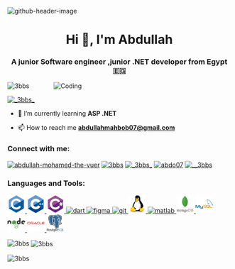 ![github-header-image]([https://github.com/3bbs/3bbs/assets/142512991/f8a80bae-da6f-43ed-aa13-80e1918a8480](https://github.com/3bbs/3bbs/assets/142512991/ec104bf3-983b-419c-a7ef-a9ad35759aaf))





<h1 align="center">Hi 👋, I'm Abdullah</h1>
<h3 align="center">A junior Software engineer ,junior .NET developer from Egypt 🇪🇬</h3>
<img align="right" alt="Coding" width="400" src="https://cdn.dribbble.com/users/1162077/screenshots/3848914/programmer.gif">

<p align="left"> <img src="https://komarev.com/ghpvc/?username=3bbs&label=Profile%20views&color=0e75b6&style=flat" alt="3bbs" /> </p>

<p align="left"> <a href="https://twitter.com/_3bbs_" target="blank"><img src="https://img.shields.io/twitter/follow/_3bbs_?logo=twitter&style=for-the-badge" alt="_3bbs_" /></a> </p>

- 🌱 I’m currently learning **ASP .NET**

- 📫 How to reach me **abdullahmahbob07@gmail.com**

<h3 align="left">Connect with me:</h3>
<p align="left">
<a href="https://codepen.io/abdullah-mohamed-the-vuer" target="blank"><img align="center" src="https://raw.githubusercontent.com/rahuldkjain/github-profile-readme-generator/master/src/images/icons/Social/codepen.svg" alt="abdullah-mohamed-the-vuer" height="30" width="40" /></a>
<a href="https://dev.to/3bbs" target="blank"><img align="center" src="https://raw.githubusercontent.com/rahuldkjain/github-profile-readme-generator/master/src/images/icons/Social/devto.svg" alt="3bbs" height="30" width="40" /></a>
<a href="https://twitter.com/_3bbs_" target="blank"><img align="center" src="https://raw.githubusercontent.com/rahuldkjain/github-profile-readme-generator/master/src/images/icons/Social/twitter.svg" alt="_3bbs_" height="30" width="40" /></a>
<a href="https://linkedin.com/in/abdo07" target="blank"><img align="center" src="https://raw.githubusercontent.com/rahuldkjain/github-profile-readme-generator/master/src/images/icons/Social/linked-in-alt.svg" alt="abdo07" height="30" width="40" /></a>
<a href="https://instagram.com/__3bbs" target="blank"><img align="center" src="https://raw.githubusercontent.com/rahuldkjain/github-profile-readme-generator/master/src/images/icons/Social/instagram.svg" alt="__3bbs" height="30" width="40" /></a>
</p>

<h3 align="left">Languages and Tools:</h3>
<p align="left"> <a href="https://www.cprogramming.com/" target="_blank" rel="noreferrer"> <img src="https://raw.githubusercontent.com/devicons/devicon/master/icons/c/c-original.svg" alt="c" width="40" height="40"/> </a> <a href="https://www.w3schools.com/cpp/" target="_blank" rel="noreferrer"> <img src="https://raw.githubusercontent.com/devicons/devicon/master/icons/cplusplus/cplusplus-original.svg" alt="cplusplus" width="40" height="40"/> </a> <a href="https://www.w3schools.com/cs/" target="_blank" rel="noreferrer"> <img src="https://raw.githubusercontent.com/devicons/devicon/master/icons/csharp/csharp-original.svg" alt="csharp" width="40" height="40"/> </a> <a href="https://dart.dev" target="_blank" rel="noreferrer"> <img src="https://www.vectorlogo.zone/logos/dartlang/dartlang-icon.svg" alt="dart" width="40" height="40"/> </a> <a href="https://www.figma.com/" target="_blank" rel="noreferrer"> <img src="https://www.vectorlogo.zone/logos/figma/figma-icon.svg" alt="figma" width="40" height="40"/> </a> <a href="https://git-scm.com/" target="_blank" rel="noreferrer"> <img src="https://www.vectorlogo.zone/logos/git-scm/git-scm-icon.svg" alt="git" width="40" height="40"/> </a> <a href="https://www.linux.org/" target="_blank" rel="noreferrer"> <img src="https://raw.githubusercontent.com/devicons/devicon/master/icons/linux/linux-original.svg" alt="linux" width="40" height="40"/> </a> <a href="https://www.mathworks.com/" target="_blank" rel="noreferrer"> <img src="https://upload.wikimedia.org/wikipedia/commons/2/21/Matlab_Logo.png" alt="matlab" width="40" height="40"/> </a> <a href="https://www.mongodb.com/" target="_blank" rel="noreferrer"> <img src="https://raw.githubusercontent.com/devicons/devicon/master/icons/mongodb/mongodb-original-wordmark.svg" alt="mongodb" width="40" height="40"/> </a> <a href="https://www.mysql.com/" target="_blank" rel="noreferrer"> <img src="https://raw.githubusercontent.com/devicons/devicon/master/icons/mysql/mysql-original-wordmark.svg" alt="mysql" width="40" height="40"/> </a> <a href="https://nodejs.org" target="_blank" rel="noreferrer"> <img src="https://raw.githubusercontent.com/devicons/devicon/master/icons/nodejs/nodejs-original-wordmark.svg" alt="nodejs" width="40" height="40"/> </a> <a href="https://www.oracle.com/" target="_blank" rel="noreferrer"> <img src="https://raw.githubusercontent.com/devicons/devicon/master/icons/oracle/oracle-original.svg" alt="oracle" width="40" height="40"/> </a> <a href="https://www.postgresql.org" target="_blank" rel="noreferrer"> <img src="https://raw.githubusercontent.com/devicons/devicon/master/icons/postgresql/postgresql-original-wordmark.svg" alt="postgresql" width="40" height="40"/> </a> </p>

<p><img align="left" src="https://github-readme-stats.vercel.app/api/top-langs?username=3bbs&show_icons=true&locale=en&layout=compact" alt="3bbs" /></p>

<p>&nbsp;<img align="center" src="https://github-readme-stats.vercel.app/api?username=3bbs&show_icons=true&locale=en" alt="3bbs" /></p>

<p><img align="center" src="https://github-readme-streak-stats.herokuapp.com/?user=3bbs&" alt="3bbs" /></p>
